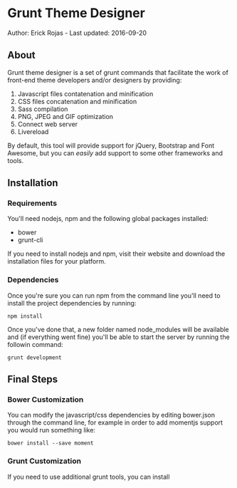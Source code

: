 # Grunt Theme Designer

Author: Erick Rojas - Last updated: 2016-09-20

## About

Grunt theme designer is a set of grunt commands that facilitate the work of front-end theme developers and/or designers by providing:

1. Javascript files contatenation and minification
2. CSS files concatenation and minification
3. Sass compilation
4. PNG, JPEG and GIF optimization
5. Connect web server
6. Livereload

By default, this tool will provide support for jQuery, Bootstrap and Font Awesome, but you can *easily* add support to some other frameworks and tools.

## Installation

### Requirements

You'll need nodejs, npm and the following global packages installed:

* bower
* grunt-cli

If you need to install nodejs and npm, visit their website and download the installation files for your platform.

### Dependencies

Once you're sure you can run npm from the command line you'll need to install the project dependencies by running:

    npm install

Once you've done that, a new folder named node_modules will be available and (if everything went fine) you'll be able to start the server by running the followin command:

	grunt development


## Final Steps

### Bower Customization

You can modify the javascript/css dependencies by editing bower.json through the command line, for example in order to add momentjs support you would run something like:

	bower install --save moment

### Grunt Customization

If you need to use additional grunt tools, you can install 